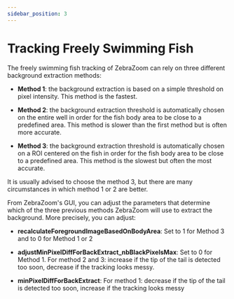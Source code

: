 ```yaml
---
sidebar_position: 3
---
```


# Tracking Freely Swimming Fish

The freely swimming fish tracking of ZebraZoom can rely on three different background extraction methods:

- **Method 1**: the background extraction is based on a simple threshold on pixel intensity. This method is the fastest.

- **Method 2**: the background extraction threshold is automatically chosen on the entire well in order for the fish body area to be close to a predefined area. This method is slower than the first method but is often more accurate.

- **Method 3**: the background extraction threshold is automatically chosen on a ROI centered on the fish in order for the fish body area to be close to a predefined area. This method is the slowest but often the most accurate.

It is usually advised to choose the method 3, but there are many circumstances in which method 1 or 2 are better.

From ZebraZoom's GUI, you can adjust the parameters that determine which of the three previous methods ZebraZoom will use to extract the background. More precisely, you can adjust:

- **recalculateForegroundImageBasedOnBodyArea**: Set to 1 for Method 3 and to 0 for Method 1 or 2

- **adjustMinPixelDiffForBackExtract_nbBlackPixelsMax**: Set to 0 for Method 1. For method 2 and 3: increase if the tip of the tail is detected too soon, decrease if the tracking looks messy.
  
- **minPixelDiffForBackExtract**: For method 1: decrease if the tip of the tail is detected too soon, increase if the tracking looks messy
